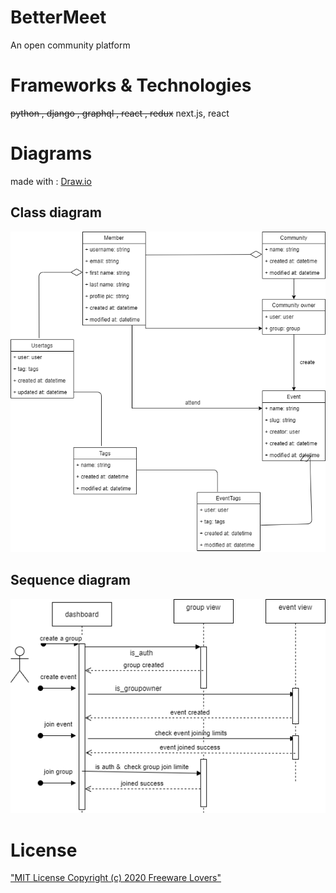 # BetterMeet
An open community platform

# Frameworks & Technologies
~~python , django , graphql , react , redux~~
next.js, react

# Diagrams
made with  : [Draw.io](https://draw.io/)

## Class diagram 
!["Community lovers class diagram"](planing/images/classdiagram.png)

## Sequence diagram
!["Community lovers sequence diagram"](planing/images/squencediagram.png)

# License
["MIT License Copyright (c) 2020 Freeware Lovers"](LICENSE)
